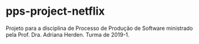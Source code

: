 # pps-project-netflix
Projeto para a disciplina de Processo de Produção de Software ministrado pela Prof. Dra. Adriana Herden. Turma de 2019-1.
